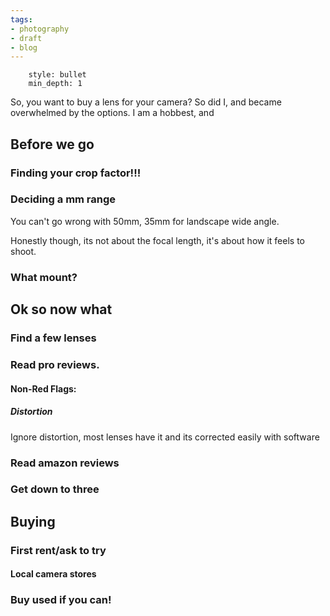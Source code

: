 ```yaml
---
tags:
- photography
- draft
- blog
---
```


```toc
    style: bullet
    min_depth: 1
```

So, you want to buy a lens for your camera? So did I, and became overwhelmed by the options. I am a hobbest, and 

## Before we go

### Finding your crop factor!!!

### Deciding a mm range

You can't go wrong with 50mm, 35mm for landscape wide angle.

Honestly though, its not about the focal length, it's about how it feels to shoot.

### What mount?

## Ok so now what

### Find a few lenses

### Read pro reviews.

#### Non-Red Flags:

##### Distortion

Ignore distortion, most lenses have it and its corrected easily with software

### Read amazon reviews

### Get down to three

## Buying

### First rent/ask to try

#### Local camera stores

### Buy used if you can!